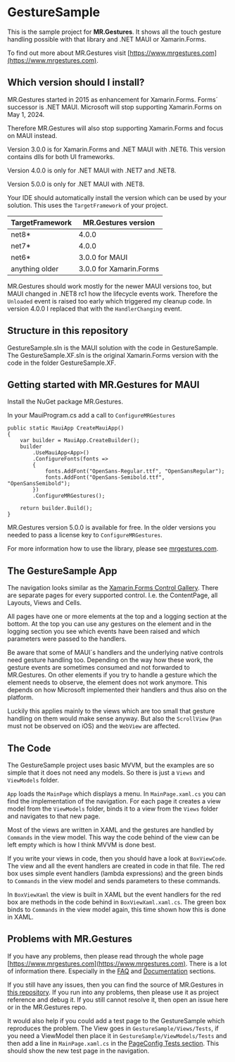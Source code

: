 # GestureSample

This is the sample project for **MR.Gestures**. It shows all the touch gesture handling possible with that library and .NET MAUI or Xamarin.Forms.

To find out more about MR.Gestures visit [https://www.mrgestures.com](https://www.mrgestures.com).

## Which version should I install?

MR.Gestures started in 2015 as enhancement for Xamarin.Forms. Forms´ successor is .NET MAUI. Microsoft will stop supporting Xamarin.Forms on May 1, 2024.

Therefore MR.Gestures will also stop supporting Xamarin.Forms and focus on MAUI instead.

Version 3.0.0 is for Xamarin.Forms and .NET MAUI with .NET6. This version contains dlls for both UI frameworks.

Version 4.0.0 is only for .NET MAUI with .NET7 and .NET8.

Version 5.0.0 is only for .NET MAUI with .NET8.

Your IDE should automatically install the version which can be used by your solution. This uses the `TargetFramework` of your project.

| TargetFramework  |  MR.Gestures version  |
| -------- | -------- |
| net8* | 4.0.0 |
| net7* | 4.0.0 |
| net6* | 3.0.0 for MAUI |
| anything older | 3.0.0 for Xamarin.Forms |

MR.Gestures should work mostly for the newer MAUI versions too, but MAUI changed in .NET8 rc1 how the lifecycle events work. Therefore the `Unloaded` event is raised too early which triggered my cleanup code. In version 4.0.0 I replaced that with the `HandlerChanging` event.

## Structure in this repository

GestureSample.sln is the MAUI solution with the code in GestureSample.
The GestureSample.XF.sln is the original Xamarin.Forms version with the code in the folder GestureSample.XF.

## Getting started with MR.Gestures for MAUI

Install the NuGet package MR.Gestures.

In your MauiProgram.cs add a call to `ConfigureMRGestures`

	public static MauiApp CreateMauiApp()
	{
		var builder = MauiApp.CreateBuilder();
		builder
			.UseMauiApp<App>()
			.ConfigureFonts(fonts =>
			{
				fonts.AddFont("OpenSans-Regular.ttf", "OpenSansRegular");
				fonts.AddFont("OpenSans-Semibold.ttf", "OpenSansSemibold");
			})
			.ConfigureMRGestures();

		return builder.Build();
	}

MR.Gestures version 5.0.0 is available for free. In the older versions you needed to pass a license key to `ConfigureMRGestures`.

For more information how to use the library, please see [mrgestures.com](https://www.mrgestures.com/).

## The GestureSample App

The navigation looks similar as the [Xamarin.Forms Control Gallery](https://developer.xamarin.com/samples/xamarin-forms/FormsGallery/). There are separate pages for every supported control. I.e. the ContentPage, all Layouts, Views and Cells.

All pages have one or more elements at the top and a logging section at the bottom. At the top you can use any gestures on the element and in the logging section you see which events have been raised and which parameters were passed to the handlers.

Be aware that some of MAUI´s handlers and the underlying native controls need gesture handling too. Depending on the way how these work, the gesture events are sometimes consumed and not forwarded to MR.Gestures. On other elements if you try to handle a gesture which the element needs to observe, the element does not work anymore. This depends on how Microsoft implemented their handlers and thus also on the platform.

Luckily this applies mainly to the views which are too small that gesture handling on them would make sense anyway.
But also the `ScrollView` (`Pan` must not be observed on iOS)
and the `WebView` are affected.
 
## The Code

The GestureSample project uses basic MVVM, but the examples are so simple that it does not need any models. So there is just a `Views` and `ViewModels` folder.

`App` loads the `MainPage` which displays a menu. In `MainPage.xaml.cs` you can find the implementation of the navigation. For each page it creates a view model from the `ViewModels` folder, binds it to a view from the `Views` folder and navigates to that new page.

Most of the views are written in XAML and the gestures are handled by `Commands` in the view model. This way the code behind of the view can be left empty which is how I think MVVM is done best.

If you write your views in code, then you should have a look at `BoxViewCode`. The view and all the event handlers are created in code in that file. The red box uses simple event handlers (lambda expressions) and the green binds to `Commands` in the view model and sends parameters to these commands.

In `BoxViewXaml` the view is built in XAML but the event handlers for the red box are methods in the code behind in `BoxViewXaml.xaml.cs`. The green box binds to `Commands` in the view model again, this time shown how this is done in XAML.

## Problems with MR.Gestures

If you have any problems, then please read through the whole page [https://www.mrgestures.com](https://www.mrgestures.com).
There is a lot of information there. Especially in the [FAQ](https://www.mrgestures.com/#FAQs) and [Documentation](https://www.mrgestures.com/#Documentation) sections.

If you still have any issues, then you can find the source of MR.Gestures in [this repository](https://github.com/MichaelRumpler/MR.Gestures). If you run into any problems, then please use it as project reference and debug it. If you still cannot resolve it, then open an issue here or in the MR.Gestures repo.

It would also help if you could add a test page to the GestureSample which reproduces the problem. The View goes in `GestureSample/Views/Tests`, if you need a ViewModel then place it in `GestureSample/ViewModels/Tests` and then add a line in `MainPage.xaml.cs` in the [PageConfig Tests section](https://github.com/MichaelRumpler/GestureSample/blob/master/GestureSample/Views/MainPage.xaml.cs#L71). This should show the new test page in the navigation.
